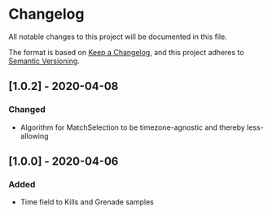 # Changelog
All notable changes to this project will be documented in this file.

The format is based on [Keep a Changelog](https://keepachangelog.com/en/1.0.0/),
and this project adheres to [Semantic Versioning](https://semver.org/spec/v2.0.0.html).

## [1.0.2] - 2020-04-08
### Changed
- Algorithm for MatchSelection to be timezone-agnostic and thereby less-allowing

## [1.0.0] - 2020-04-06
### Added
- Time field to Kills and Grenade samples
